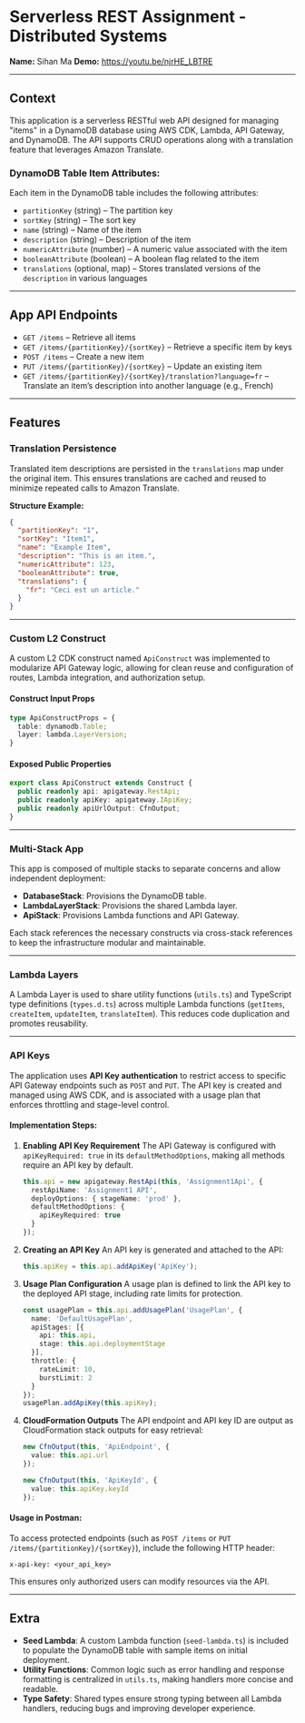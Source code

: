 # Serverless REST Assignment - Distributed Systems

**Name:** Sihan Ma
**Demo:** https://youtu.be/njrHE_LBTRE

------

## Context

This application is a serverless RESTful web API designed for managing "items" in a DynamoDB database using AWS CDK, Lambda, API Gateway, and DynamoDB. The API supports CRUD operations along with a translation feature that leverages Amazon Translate.

### DynamoDB Table Item Attributes:

Each item in the DynamoDB table includes the following attributes:

- `partitionKey` (string) – The partition key
- `sortKey` (string) – The sort key
- `name` (string) – Name of the item
- `description` (string) – Description of the item
- `numericAttribute` (number) – A numeric value associated with the item
- `booleanAttribute` (boolean) – A boolean flag related to the item
- `translations` (optional, map) – Stores translated versions of the `description` in various languages

------

## App API Endpoints

- `GET /items` – Retrieve all items
- `GET /items/{partitionKey}/{sortKey}` – Retrieve a specific item by keys
- `POST /items` – Create a new item
- `PUT /items/{partitionKey}/{sortKey}` – Update an existing item
- `GET /items/{partitionKey}/{sortKey}/translation?language=fr` – Translate an item’s description into another language (e.g., French)

------

## Features

### Translation Persistence

Translated item descriptions are persisted in the `translations` map under the original item. This ensures translations are cached and reused to minimize repeated calls to Amazon Translate.

**Structure Example:**

```json
{
  "partitionKey": "1",
  "sortKey": "Item1",
  "name": "Example Item",
  "description": "This is an item.",
  "numericAttribute": 123,
  "booleanAttribute": true,
  "translations": {
    "fr": "Ceci est un article."
  }
}
```

------

### Custom L2 Construct

A custom L2 CDK construct named `ApiConstruct` was implemented to modularize API Gateway logic, allowing for clean reuse and configuration of routes, Lambda integration, and authorization setup.

#### Construct Input Props

```ts
type ApiConstructProps = {
  table: dynamodb.Table;
  layer: lambda.LayerVersion;
}
```

#### Exposed Public Properties

```ts
export class ApiConstruct extends Construct {
  public readonly api: apigateway.RestApi;
  public readonly apiKey: apigateway.IApiKey;
  public readonly apiUrlOutput: CfnOutput;
}
```

------

### Multi-Stack App

This app is composed of multiple stacks to separate concerns and allow independent deployment:

- **DatabaseStack**: Provisions the DynamoDB table.
- **LambdaLayerStack**: Provisions the shared Lambda layer.
- **ApiStack**: Provisions Lambda functions and API Gateway.

Each stack references the necessary constructs via cross-stack references to keep the infrastructure modular and maintainable.

------

### Lambda Layers

A Lambda Layer is used to share utility functions (`utils.ts`) and TypeScript type definitions (`types.d.ts`) across multiple Lambda functions (`getItems`, `createItem`, `updateItem`, `translateItem`). This reduces code duplication and promotes reusability.

------

### API Keys

The application uses **API Key authentication** to restrict access to specific API Gateway endpoints such as `POST` and `PUT`. The API key is created and managed using AWS CDK, and is associated with a usage plan that enforces throttling and stage-level control.

#### Implementation Steps:

1. **Enabling API Key Requirement**
    The API Gateway is configured with `apiKeyRequired: true` in its `defaultMethodOptions`, making all methods require an API key by default.

   ```ts
   this.api = new apigateway.RestApi(this, 'Assignment1Api', {
     restApiName: 'Assignment1 API',
     deployOptions: { stageName: 'prod' },
     defaultMethodOptions: {
       apiKeyRequired: true
     }
   });
   ```

2. **Creating an API Key**
    An API key is generated and attached to the API:

   ```ts
   this.apiKey = this.api.addApiKey('ApiKey');
   ```

3. **Usage Plan Configuration**
    A usage plan is defined to link the API key to the deployed API stage, including rate limits for protection.

   ```ts
   const usagePlan = this.api.addUsagePlan('UsagePlan', {
     name: 'DefaultUsagePlan',
     apiStages: [{
       api: this.api,
       stage: this.api.deploymentStage
     }],
     throttle: {
       rateLimit: 10,
       burstLimit: 2
     }
   });
   usagePlan.addApiKey(this.apiKey);
   ```

4. **CloudFormation Outputs**
    The API endpoint and API key ID are output as CloudFormation stack outputs for easy retrieval:

   ```ts
   new CfnOutput(this, 'ApiEndpoint', {
     value: this.api.url
   });
   
   new CfnOutput(this, 'ApiKeyId', {
     value: this.apiKey.keyId
   });
   ```

#### Usage in Postman:

To access protected endpoints (such as `POST /items` or `PUT /items/{partitionKey}/{sortKey}`), include the following HTTP header:

```
x-api-key: <your_api_key>
```

This ensures only authorized users can modify resources via the API.

------

## Extra 

- **Seed Lambda**: A custom Lambda function (`seed-lambda.ts`) is included to populate the DynamoDB table with sample items on initial deployment.
- **Utility Functions**: Common logic such as error handling and response formatting is centralized in `utils.ts`, making handlers more concise and readable.
- **Type Safety**: Shared types ensure strong typing between all Lambda handlers, reducing bugs and improving developer experience.

